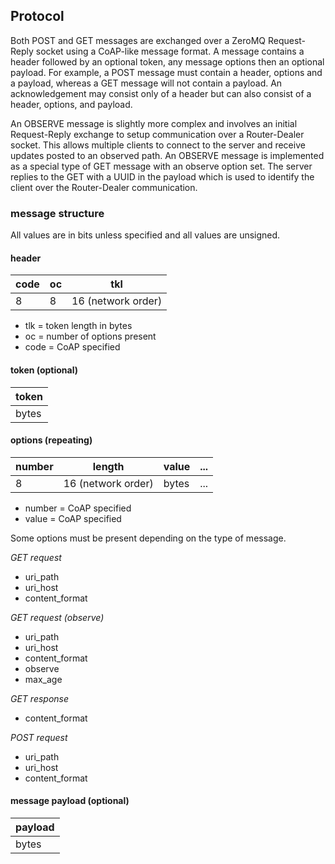## Protocol

Both POST and GET messages are exchanged over a ZeroMQ Request-Reply socket using a CoAP-like message format. A message contains a header followed by an optional token, any message options then an optional payload. For example, a POST message must contain a header, options and a payload, whereas a GET message will not contain a payload. An acknowledgement may consist only of a header but can also consist of a header, options, and payload.

An OBSERVE message is slightly more complex and involves an initial Request-Reply exchange to setup communication over a Router-Dealer socket. This allows multiple clients to connect to the server and receive updates posted to an observed path. An OBSERVE message is implemented as a special type of GET message with an observe option set. The server replies to the GET with a UUID in the payload which is used to identify the client over the Router-Dealer communication.

### message structure

All values are in bits unless specified and all values are unsigned.

#### header
| code | oc | tkl |
|-----|-----|-----|
| 8 | 8 | 16 (network order) |

* tlk = token length in bytes
* oc = number of options present
* code = CoAP specified

#### token (optional)
| token |
|-----|
| bytes |

#### options (repeating)
| number  | length | value | ... | 
|-----|-----|-----|-----|
| 8 | 16 (network order) | bytes | ... |

* number = CoAP specified
* value = CoAP specified

Some options must be present depending on the type of message.

*GET request*

* uri_path
* uri_host
* content_format

*GET request (observe)*

* uri_path
* uri_host
* content_format
* observe
* max_age

*GET response*

* content_format

*POST request*

* uri_path
* uri_host
* content_format


#### message payload (optional)
| payload |
|-----|
| bytes |